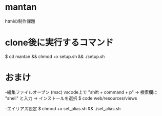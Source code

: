 # mantan
htmlの制作課題


# clone後に実行するコマンド
$ cd mantan && chmod +x setup.sh && ./setup.sh


# おまけ

-編集ファイルオープン (mac)
    vscode上で "shift + command + p"
 -> 検索欄に "shell" と入力
 -> インストールを選択
$ code web/resources/views

-エイリアス設定
$ chmod +x set_alias.sh && ./set_alias.sh
